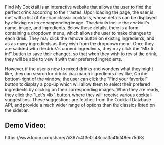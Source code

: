 Find My Cocktail is an interactive website that allows the user to find the perfect drink according to their tastes. 
Upon loading the page, the user is met with a list of Amerian classic cocktails, whose details can be displayed by 
clicking on its corresponding image. The details inclue the cocktail's name, image, and ingredients. Below these 
details, there is a form containing a dropdown menu, which allows the user to make changes to each drink. They may
click the remove button on existing ingredients, and as as many ingredients as they wish from the dropdown menu. 
Once they are satisied with the drink's current ingredients, they may click the "Mix it in!" button to save their changes,
so that when they wish to revist the drink, they will be able to view it with their preferred ingredients. 


However, if the user is new to mixed drinks and wonders what they might like, they can search for drinks that match ingredients
they like, On the bottom-right of the window, the user can click the "Find your favorite!" button to display a pop-up which will
allow them to select their prefered ingredients by clicking on their corresponding images. When they are ready, they click the 
"Let's Mix" button, where they will receive various cocktail suggestions. These suggestions are fetched from the Cocktail Database API,
and provide a much wider range of options than the classics listed on the sidebar. 

<h2>
Demo Video:
</h2>
https://www.loom.com/share/7d367c4f3e0a43cca3a41bf48ec75d58
